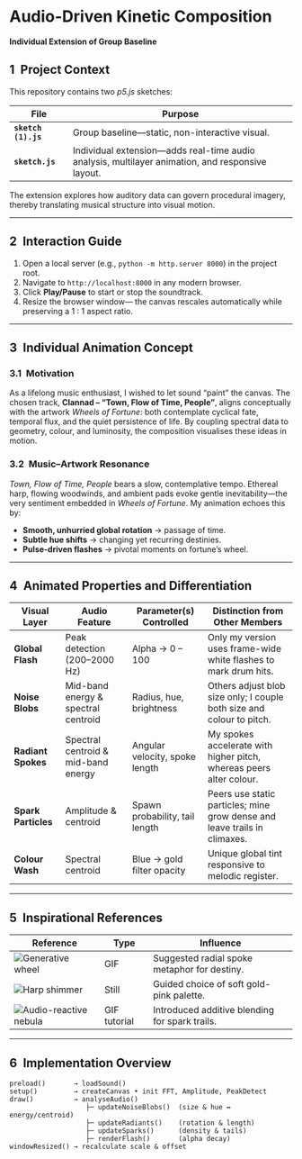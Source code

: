 # Audio-Driven Kinetic Composition  
**Individual Extension of Group Baseline**

## 1 Project Context
This repository contains two *p5.js* sketches:

| File | Purpose |
|------|---------|
| **`sketch (1).js`** | Group baseline—static, non-interactive visual. |
| **`sketch.js`** | Individual extension—adds real-time audio analysis, multilayer animation, and responsive layout. |

The extension explores how auditory data can govern procedural imagery, thereby translating musical structure into visual motion.

---

## 2 Interaction Guide
1. Open a local server (e.g., `python -m http.server 8000`) in the project root.  
2. Navigate to `http://localhost:8000` in any modern browser.  
3. Click **Play/Pause** to start or stop the soundtrack.  
4. Resize the browser window— the canvas rescales automatically while preserving a 1 : 1 aspect ratio.

---

## 3 Individual Animation Concept

### 3.1 Motivation
As a lifelong music enthusiast, I wished to let sound “paint” the canvas.  The chosen track, **Clannad – “Town, Flow of Time, People”**, aligns conceptually with the artwork *Wheels of Fortune*: both contemplate cyclical fate, temporal flux, and the quiet persistence of life.  By coupling spectral data to geometry, colour, and luminosity, the composition visualises these ideas in motion.

### 3.2 Music–Artwork Resonance  
*Town, Flow of Time, People* bears a slow, contemplative tempo.  Ethereal harp, flowing woodwinds, and ambient pads evoke gentle inevitability—the very sentiment embedded in *Wheels of Fortune*.  My animation echoes this by:

* **Smooth, unhurried global rotation** → passage of time.  
* **Subtle hue shifts** → changing yet recurring destinies.  
* **Pulse-driven flashes** → pivotal moments on fortune’s wheel.

---

## 4 Animated Properties and Differentiation

| Visual Layer | Audio Feature | Parameter(s) Controlled | Distinction from Other Members |
|--------------|---------------|-------------------------|--------------------------------|
| **Global Flash** | Peak detection (200–2000 Hz) | Alpha → 0 – 100 | Only my version uses frame-wide white flashes to mark drum hits. |
| **Noise Blobs** | Mid-band energy & spectral centroid | Radius, hue, brightness | Others adjust blob size only; I couple both size and colour to pitch. |
| **Radiant Spokes** | Spectral centroid & mid-band energy | Angular velocity, spoke length | My spokes accelerate with higher pitch, whereas peers alter colour. |
| **Spark Particles** | Amplitude & centroid | Spawn probability, tail length | Peers use static particles; mine grow dense and leave trails in climaxes. |
| **Colour Wash** | Spectral centroid | Blue → gold filter opacity | Unique global tint responsive to melodic register. |

---

## 5 Inspirational References  
| Reference | Type | Influence |
|-----------|------|-----------|
| ![Generative wheel](docs/reference-wheel.gif) | GIF | Suggested radial spoke metaphor for destiny. |
| ![Harp shimmer](docs/reference-harp.jpg) | Still | Guided choice of soft gold-pink palette. |
| ![Audio-reactive nebula](docs/reference-nebula.gif) | GIF tutorial | Introduced additive blending for spark trails. |

---

## 6 Implementation Overview

```text
preload()       → loadSound()
setup()         → createCanvas • init FFT, Amplitude, PeakDetect
draw()          → analyseAudio()
                   ├─ updateNoiseBlobs()  (size & hue ↔ energy/centroid)
                   ├─ updateRadiants()    (rotation & length)
                   ├─ updateSparks()      (density & tails)
                   ├─ renderFlash()       (alpha decay)
windowResized() → recalculate scale & offset
